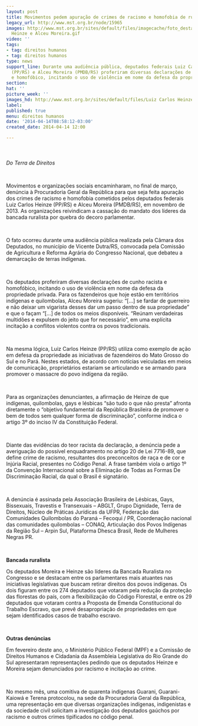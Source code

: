 ```yaml
---
layout: post
title: Movimentos pedem apuração de crimes de racismo e homofobia de ruralistas
legacy_url: http://www.mst.org.br/node/15965
images: http://www.mst.org.br/sites/default/files/imagecache/foto_destaque/Luiz Carlos
  Heinze e Alceu Moreira.gif
video: ''
tags:
- tag: direitos humanos
- tag: direitos humanos
type: news
support_line: Durante uma audiência pública, deputados federais Luiz Carlos Heinze
  (PP/RS) e Alceu Moreira (PMDB/RS) proferiram diversas declarações de cunho racista
  e homofóbico, incitando o uso de violência em nome da defesa da propriedade privada.
section: 
hat: ''
picture_week: ''
images_hd: http://www.mst.org.br/sites/default/files/Luiz Carlos Heinze e Alceu Moreira.gif
label: 
published: true
menu: direitos humanos
date: '2014-04-14T08:58:12-03:00'
created_date: 2014-04-14 12:00

---
```

<p><em><img style="margin: 10px;" src="http://www.mst.org.br/sites/default/files/Luiz%20Carlos%20Heinze%20e%20Alceu%20Moreira.gif" alt=""><br><br>Do Terra de Direitos</em></p><div><em><br></em></div><p>Movimentos e organizações sociais encaminharam, no final de março, denúncia à Procuradoria Geral da República para que seja feita apuração dos crimes de racismo e homofobia cometidos pelos deputados federais Luiz Carlos Heinze (PP/RS) e Alceu Moreira (PMDB/RS), em novembro de 2013. As organizações reivindicam a cassação do mandato dos líderes da bancada ruralista por quebra do decoro parlamentar.</p><p>&nbsp;</p><p>O fato ocorreu durante uma audiência pública realizada pela Câmara dos Deputados, no município de Vicente Dutra/RS, convocada pela Comissão de Agricultura e Reforma Agrária do Congresso Nacional, que debateu a demarcação de terras indígenas.</p><p>&nbsp;</p><p>Os deputados proferiram diversas declarações de cunho racista e homofóbico, incitando o uso de violência em nome da defesa da propriedade privada. Para os fazendeiros que hoje estão em territórios indígenas e quilombolas, Alceu Moreira sugeriu: “[...] se fardar de guerreiro e não deixar um vigarista desses dar um passo dentro de sua propriedade” e que o façam “[...] de todos os meios disponíveis. “Reúnam verdadeiras multidões e expulsem do jeito que for necessário”, em uma explícita incitação a conflitos violentos contra os povos tradicionais.</p><p>&nbsp;</p><p>Na mesma lógica, Luiz Carlos Heinze (PP/RS) utiliza como exemplo de ação em defesa da propriedade as iniciativas de fazendeiros do Mato Grosso do Sul e no Pará. Nestes estados, de acordo com notícias veiculadas em meios de comunicação, proprietários estariam se articulando e se armando para promover o massacre do povo indígena da região.</p><p>&nbsp;</p><p>Para as organizações denunciantes, a afirmação de Heinze de que indígenas, quilombolas, gays e lésbicas “são tudo o que não presta” afronta diretamente o “objetivo fundamental da República Brasileira de promover o bem de todos sem qualquer forma de discriminação”, conforme indica o artigo 3º do inciso IV da Constituição Federal.</p><p>&nbsp;</p><p>Diante das evidências do teor racista da declaração, a denúncia pede a averiguação do possível enquadramento no artigo 20 de Lei 7716-89, que define crime de racismo, resultantes dos preconceitos de raça e de cor e Injúria Racial, presentes no Código Penal. A frase também viola o artigo 1º da Convenção Internacional sobre a Eliminação de Todas as Formas De Discriminação Racial, da qual o Brasil é signatário.</p><p>&nbsp;</p><p>A denúncia é assinada pela Associação Brasileira de Lésbicas, Gays, Bissexuais, Travestis e Transexuais – ABGLT, Grupo Dignidade, Terra de Direitos, Núcleo de Práticas Jurídicas da UFPR, Federação das Comunidades Quilombolas do Paraná – Fecoqui / PR, Coordenação nacional das comunidades quilombolas – CONAQ, Articulação dos Povos Indígenas da Região Sul – Arpin Sul, Plataforma Dhesca Brasil, Rede de Mulheres Negras PR.</p><p>&nbsp;</p><p><strong>Bancada ruralista</strong></p><p>Os deputados Moreira e Heinze são líderes da Bancada Ruralista no Congresso e se destacam entre os parlamentares mais atuantes nas iniciativas legislativas que buscam retirar direitos dos povos indígenas. Os dois figuram entre os 274 deputados que votaram pela redução da proteção das florestas do país, com a flexibilização do Código Florestal, e entre os 29 deputados que votaram contra a Proposta de Emenda Constitucional do Trabalho Escravo, que prevê desapropriação de propriedades em que sejam identificados casos de trabalho escravo.</p><p>&nbsp;</p><p><strong>Outras denúncias</strong></p><p>Em fevereiro deste ano, o Ministério Público Federal (MPF) e a Comissão de Direitos Humanos e Cidadania da Assembleia Legislativa do Rio Grande do Sul apresentaram representações pedindo que os deputados Heinze e Moreira sejam denunciados por racismo e incitação ao crime.</p><p>&nbsp;</p><p>No mesmo mês, uma comitiva de quarenta indígenas Guarani, Guarani-Kaiowá e Terena protocolou, na sede da Procuradoria Geral da República, uma representação em que diversas organizações indígenas, indigenistas e da sociedade civil solicitam a investigação dos deputados gaúchos por racismo e outros crimes tipificados no código penal.</p><p>&nbsp;</p>
